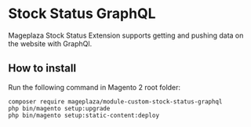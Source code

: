 # Stock Status GraphQL
Mageplaza Stock Status Extension supports getting and pushing data on the website with GraphQl.

## How to install
Run the following command in Magento 2 root folder:

```
composer require mageplaza/module-custom-stock-status-graphql
php bin/magento setup:upgrade
php bin/magento setup:static-content:deploy
```
````
